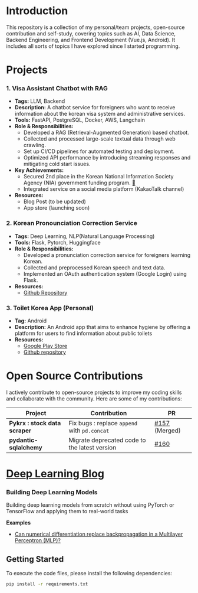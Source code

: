 # Introduction

This repository is a collection of my personal/team projects, open-source contribution and self-study, covering topics such as AI, Data Science, Backend Engineering, and Frontend Development (Vue.js, Android). It includes all sorts of topics I have explored since I started programming.

# Projects

### 1. Visa Assistant Chatbot with RAG

- **Tags:** LLM, Backend
- **Description:** A chatbot service for foreigners who want to receive information about the korean visa system and administrative services.
- **Tools:** FastAPI, PostgreSQL, Docker, AWS, Langchain
- **Role & Responsibilities:**
    - Developed a RAG (Retrieval-Augmented Generation) based chatbot.
    - Collected and processed large-scale textual data through web crawling.
    - Set up CI/CD pipelines for automated testing and deployment.
    - Optimized API performance by introducing streaming responses and mitigating cold start issues.
- **Key Achievements:**
    - Secured 2nd place in the Korean National Information Society Agency (NIA) government funding program. [🔗](https://www.koit.co.kr/news/articleView.html?idxno=126995)
    - Integrated service on a social media platform (KakaoTalk channel)
- **Resources:**
    - Blog Post (to be updated)
    - App store (launching soon)

### 2. Korean Pronounciation Correction Service

- **Tags:** Deep Learning, NLP(Natural Language Processing)
- **Tools:** Flask, Pytorch, Huggingface
- **Role & Responsibilities:**
    - Developed a pronunciation correction service for foreigners learning Korean.
    - Collected and preprocessed Korean speech and text data.
    - Implemented an OAuth authentication system (Google Login) using Flask.
- **Resources:**
    - [Github Repository](https://github.com/bom1215/level3_nlp_finalproject-nlp-13)

### 3. Toilet Korea App (Personal)

- **Tag:** Android
- **Description:** An Android app that aims to enhance hygiene by offering a platform for users to find information about public toilets
- **Resources:**
    - [Google Play Store](https://play.google.com/store/apps/details?id=com.codeJP.toiletkorea)
    - [Github repository](https://github.com/bom1215/ToiletKorea)

# Open Source Contributions

I actively contribute to open-source projects to improve my coding skills and collaborate with the community. Here are some of my contributions:

| Project | Contribution | PR |
| --- | --- | --- |
| **Pykrx : stock data scraper** | Fix bugs : replace `append` with `pd.concat` | [#157](https://github.com/sharebook-kr/pykrx/pull/157) (Merged) |
| **pydantic-sqlalchemy** | Migrate deprecated code to the latest version | [#160](https://github.com/tiangolo/pydantic-sqlalchemy/pull/160) |

# [Deep Learning Blog](https://bom1215.github.io/)


### Building Deep Learning Models
Building deep learning models from scratch without using PyTorch or TensorFlow and applying them to real-world tasks

**Examples**
- [Can numerical differentiation replace backpropagation in a Multilayer Perceptron (MLP)?](https://bom1215.github.io/posts/1/content.html)

## Getting Started

To execute the code files, please install the following dependencies:

```bash
pip install -r requirements.txt
```
